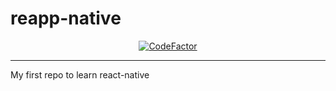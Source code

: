 # reapp-native

<p align="center">
<a href="https://www.codefactor.io/repository/github/lpieri/reapp-native"><img src="https://www.codefactor.io/repository/github/lpieri/reapp-native/badge" alt="CodeFactor" /></a>
</p>

---
My first repo to learn react-native
